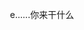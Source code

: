 <!doctype html>
<html>
<head>
<meta charset="utf-8">
<title>dianhan的github</title>
<link rel="shortcut icon" href="https://www.bilibili.com/favicon.ico">
<style>
body{
background-image: url("https://raw.githubusercontent.com/Daihanhan/daihanhan.github.io/main/pc.jpg");
background-repeat: no-repeat;
background-size: cover;
background-attachment:fixed;
}
div{
text-align: center;

}
	        @media only screen and (orientation: portrait){

            body{background-repeat:no-repeat;background-size:cover;background-attachment:fixed;background-image:url("https://raw.githubusercontent.com/Daihanhan/daihanhan.github.io/main/m.jpg");}

        }
</style>
</head>
<body>
<div>
<p>e......你来干什么</p>
</div>
</body>
</html>
